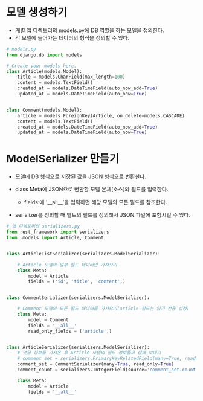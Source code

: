 # 모델 생성하기

- 개별 앱 디렉토리의 models.py에 DB 역할을 하는 모델을 정의한다.
- 각 모델에 들어가는 데이터의 형식을 정의할 수 있다.

```python
# models.py
from django.db import models

# Create your models here.
class Article(models.Model):
    title = models.CharField(max_length=100)
    content = models.TextField()
    created_at = models.DateTimeField(auto_now_add=True)
    updated_at = models.DateTimeField(auto_now=True)


class Comment(models.Model):
    article = models.ForeignKey(Article, on_delete=models.CASCADE)
    content = models.TextField()
    created_at = models.DateTimeField(auto_now_add=True)
    updated_at = models.DateTimeField(auto_now=True)
```

# ModelSerializer 만들기

- 모델에 DB 형식으로 저장된 값을 JSON 형식으로 변환한다.
- class Meta에 JSON으로 변환할 모델 본체(소스)와 필드를 입력한다.

  - fields:에 '\_\_all\_\_'을 입력하면 해당 모델의 모든 필드를 참조한다.

- serializer를 정의할 때 별도의 필드를 정의해서 JSON 파일에 포함시킬 수 있다.

```python
# 앱 디렉토리의 serializers.py
from rest_framework import serializers
from .models import Article, Comment


class ArticleListSerializer(serializers.ModelSerializer):

    # Article 모델의 일부 필드 데이터만 가져오기
    class Meta:
        model = Article
        fields = ('id', 'title', 'content',)


class CommentSerializer(serializers.ModelSerializer):

    # Comment 모델의 모든 필드 데이터를 가져오기(article 필드는 읽기 전용 설정)
    class Meta:
        model = Comment
        fields = '__all__'
        read_only_fields = ('article',)


class ArticleSerializer(serializers.ModelSerializer):
    # 댓글 정보를 가져온 후 Article 모델의 필드 정보들과 함께 보내기
    # comment_set = serializers.PrimaryKeyRelatedField(many=True, read_only=True)
    comment_set = CommentSerializer(many=True, read_only=True)
    comment_count = serializers.IntegerField(source='comment_set.count', read_only=True)

    class Meta:
        model = Article
        fields = '__all__'

```
